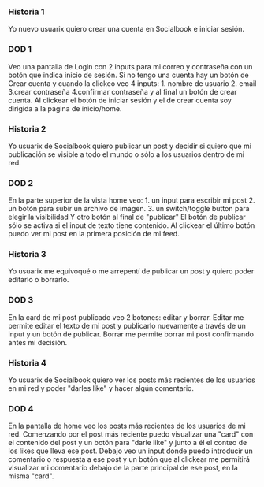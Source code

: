 <h3>Historia 1</h3>
Yo nuevo usuarix quiero crear una cuenta en Socialbook e iniciar sesión.
<h3>DOD 1</h3>
Veo una pantalla de Login con 2 inputs para mi correo y contraseña con un botón que indica inicio de sesión.
Si no tengo una cuenta hay un botón de Crear cuenta y cuando la clickeo veo 4 inputs:
1. nombre de usuario
2. email
3.crear contraseña
4.confirmar contraseña
y al final un botón de crear cuenta.
Al clickear el botón de iniciar sesión y el de crear cuenta soy dirigida a la página de inicio/home.

<h3>Historia 2</h3>
Yo usuarix de Socialbook quiero publicar un post y decidir si quiero que mi publicación se visible a todo el mundo o sólo a los usuarios dentro de mi red.
<h3>DOD 2</h3>
En la parte superior de la vista home veo:
1. un input para escribir mi post
2. un botón para subir un archivo de imagen.
3. un switch/toggle button para elegir la visibilidad
Y otro botón al final de "publicar"
El botón de publicar sólo se activa si el input de texto tiene contenido. Al clickear el último botón puedo ver mi post en la primera posición de mi feed.

<h3>Historia 3</h3>
Yo usuarix me equivoqué o me arrepentí de publicar un post y quiero poder editarlo o borrarlo.
<h3>DOD 3</h3>
En la card de mi post publicado veo 2 botones: editar y borrar.
Editar me permite editar el texto de mi post y publicarlo nuevamente a través de un input y un botón de publicar.<b3>
Borrar me permite borrar mi post confirmando antes mi decisión.

<h3>Historia 4</h3>
Yo usuarix de Socialbook quiero ver los posts más recientes de los usuarios en mi red y poder "darles like" y hacer algún comentario.
<h3>DOD 4</h3>
En la pantalla de home veo los posts más recientes de los usuarios de mi red. Comenzando por el post más reciente puedo visualizar una "card" con el contenido del post y un botón para "darle like" y junto a él el conteo de los likes que lleva ese post.
Debajo veo un input donde puedo introducir un comentario o respuesta a ese post y un botón que al clickear me permitirá visualizar mi comentario debajo de la parte principal de ese post, en la misma "card".
